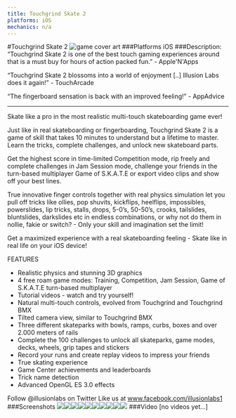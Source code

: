 ```yaml
---
title: Touchgrind Skate 2
platforms: iOS
mechanics: n/a
---
```

#Touchgrind Skate 2
![game cover art](//images.igdb.com/igdb/image/upload/t_cover_big/qhjidthulm8q2rvrdos8.jpg "Logo Title Text 1")
###Platforms
iOS
###Description:
“Touchgrind Skate 2 is one of the best touch gaming experiences around that is a must buy for hours of action packed fun.” - Apple'N'Apps

“Touchgrind Skate 2 blossoms into a world of enjoyment [..] Illusion Labs does it again!” - TouchArcade 

“The fingerboard sensation is back with an improved feeling!” - AppAdvice

---

Skate like a pro in the most realistic multi-touch skateboarding game ever!

Just like in real skateboarding or fingerboarding, Touchgrind Skate 2 is a game of skill that takes 10 minutes to understand but a lifetime to master. Learn the tricks, complete challenges, and unlock new skateboard parts.

Get the highest score in time-limited Competition mode, rip freely and complete challenges in Jam Session mode, challenge your friends in the turn-based multiplayer Game of S.K.A.T.E or export video clips and show off your best lines.

True innovative finger controls together with real physics simulation let you pull off tricks like ollies, pop shuvits, kickflips, heelflips, impossibles, powerslides, lip tricks, stalls, drops, 5-0’s, 50-50’s, crooks, tailslides, bluntslides, darkslides etc in endless combinations, or why not do them in nollie, fakie or switch? - Only your skill and imagination set the limit!

Get a maximized experience with a real skateboarding feeling - Skate like in real life on your iOS device!

FEATURES
- Realistic physics and stunning 3D graphics
- 4 free roam game modes: Training, Competition, Jam Session, Game of S.K.A.T.E turn-based multiplayer
- Tutorial videos - watch and try yourself!
- Natural multi-touch controls, evolved from Touchgrind and Touchgrind BMX
- Tilted camera view, similar to Touchgrind BMX
- Three different skateparks with bowls, ramps, curbs, boxes and over 2.000 meters of rails
- Complete the 100 challenges to unlock all skateparks, game modes, decks, wheels, grip tapes and stickers
- Record your runs and create replay videos to impress your friends
- True skating experience 
- Game Center achievements and leaderboards
- Trick name detection
- Advanced OpenGL ES 3.0 effects

Follow @illusionlabs on Twitter
Like us at www.facebook.com/illusionlabs1
###Screenshots
<a target="_blank" href="//images.igdb.com/igdb/image/upload/t_cover_big/jgbal67hpt8or1nuwvvn.jpg"><img src="//images.igdb.com/igdb/image/upload/t_thumb/jgbal67hpt8or1nuwvvn.jpg"/></a><a target="_blank" href="//images.igdb.com/igdb/image/upload/t_cover_big/xgrnzbgvspbwtvelfttb.jpg"><img src="//images.igdb.com/igdb/image/upload/t_thumb/xgrnzbgvspbwtvelfttb.jpg"/></a><a target="_blank" href="//images.igdb.com/igdb/image/upload/t_cover_big/rfc5jecljkjgae6msaud.jpg"><img src="//images.igdb.com/igdb/image/upload/t_thumb/rfc5jecljkjgae6msaud.jpg"/></a><a target="_blank" href="//images.igdb.com/igdb/image/upload/t_cover_big/nhai42llljb42btzzskw.jpg"><img src="//images.igdb.com/igdb/image/upload/t_thumb/nhai42llljb42btzzskw.jpg"/></a><a target="_blank" href="//images.igdb.com/igdb/image/upload/t_cover_big/kfgpsanfgyjoeketxkte.jpg"><img src="//images.igdb.com/igdb/image/upload/t_thumb/kfgpsanfgyjoeketxkte.jpg"/></a><a target="_blank" href="//images.igdb.com/igdb/image/upload/t_cover_big/sabn4kkaw959nmxnzi71.jpg"><img src="//images.igdb.com/igdb/image/upload/t_thumb/sabn4kkaw959nmxnzi71.jpg"/></a><a target="_blank" href="//images.igdb.com/igdb/image/upload/t_cover_big/b5gzp3kpwoetyak0myje.jpg"><img src="//images.igdb.com/igdb/image/upload/t_thumb/b5gzp3kpwoetyak0myje.jpg"/></a><a target="_blank" href="//images.igdb.com/igdb/image/upload/t_cover_big/txe1uvidplnasmrayrnb.jpg"><img src="//images.igdb.com/igdb/image/upload/t_thumb/txe1uvidplnasmrayrnb.jpg"/></a><a target="_blank" href="//images.igdb.com/igdb/image/upload/t_cover_big/pdynjvj3ahoz3cac461c.jpg"><img src="//images.igdb.com/igdb/image/upload/t_thumb/pdynjvj3ahoz3cac461c.jpg"/></a><a target="_blank" href="//images.igdb.com/igdb/image/upload/t_cover_big/hvdacvirtrts6wi6gwft.jpg"><img src="//images.igdb.com/igdb/image/upload/t_thumb/hvdacvirtrts6wi6gwft.jpg"/></a>
###Video
[no videos yet...]
